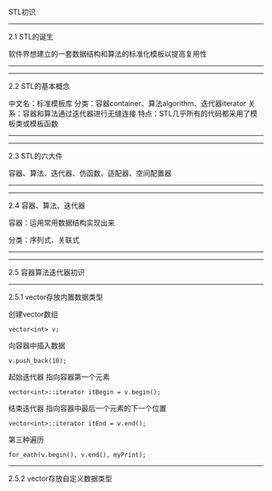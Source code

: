 STL初识
***
2.1 STL的诞生

软件界想建立的一套数据结构和算法的标准化模板以提高复用性

***
***
2.2 STL的基本概念

中文名：标准模板库
分类：容器container、算法algorithm、迭代器iterator
关系：容器和算法通过迭代器进行无缝连接
特点：STL几乎所有的代码都采用了模板类或模板函数
***
***
2.3 STL的六大件

容器、算法、迭代器、仿函数、适配器、空间配置器
***
***
2.4 容器、算法、迭代器

容器：运用常用数据结构实现出来

分类：序列式、关联式
***
***
2.5 容器算法迭代器初识
***
2.5.1 vector存放内置数据类型

创建vector数组

    vector<int> v;

向容器中插入数据

    v.push_back(10);

起始迭代器 指向容器第一个元素

    vector<int>::iterator itBegin = v.begin(); 
结束迭代器 指向容器中最后一个元素的下一个位置

    vector<int>::iterator itEnd = v.end();
第三种遍历

    for_each(v.begin(), v.end(), myPrint);
***
2.5.2 vector存放自定义数据类型


